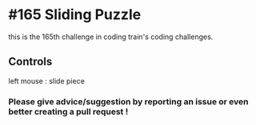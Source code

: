 # #165 Sliding Puzzle

this is the 165th challenge in coding train's coding challenges.

## Controls

left mouse : slide piece

### Please give advice/suggestion by reporting an issue or even better creating a pull request !
